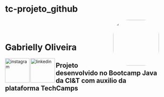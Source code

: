 # tc-projeto_github


<img align="right" height="150" style="border-radius:50px;" src= "https://user-images.githubusercontent.com/93413622/148433355-97933fc5-db4d-4e01-ae9f-e2879a7d5d21.gif">


</br>
</br>

<div dsplay="inline-block">
 
 <h1 align="left">Gabrielly Oliveira</h1>
 <a href="https://www.instagram.com/gabirosioliver/">
    <img align="left" width="80px" src="https://i.ibb.co/qkGSp1D/instagram.png" alt="instagram" style="vertical-align:top;">
  </a> 
  <a href="https://www.linkedin.com/in/gabriellymooliveira/">
    <img align="left" width="80px" src="https://i.ibb.co/RyZx12b/linkedin.png" alt="linkedin" style="vertical-align:top;">
  </a>

</div>

## Projeto desenvolvido no Bootcamp Java da CI&T com auxilio da plataforma TechCamps
